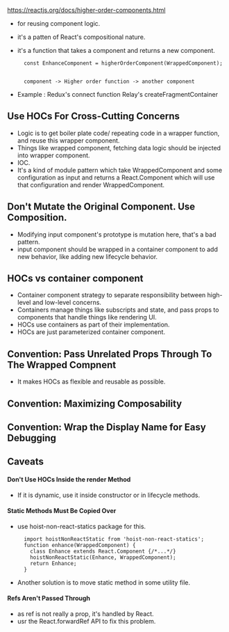 https://reactjs.org/docs/higher-order-components.html


- for reusing component logic.
- it's a patten of React's compositional nature.

- it's a function that takes a component and returns a new component.

        
        const EnhanceComponent = higherOrderComponent(WrappedComponent);
        
        
        component -> Higher order function -> another component
        
        
- Example : Redux's connect function 
            Relay's createFragmentContainer
            
                        
        
## Use HOCs For Cross-Cutting Concerns

- Logic is to get boiler plate code/ repeating code in a wrapper function, and reuse this
wrapper component.
- Things like wrapped component, fetching data logic should be injected into wrapper component.
- IOC.
- It's a kind of module pattern which take WrappedComponent and some configuration as input
and returns a React.Component which will use that configuration and render WrappedComponent.


## Don't Mutate the Original Component. Use Composition.
- Modifying input component's prototype is mutation here, that's a bad pattern.
- input component should be wrapped in a container component to add new behavior, like
adding new lifecycle behavior.

## HOCs vs container component
- Container component strategy to separate responsibility between high-level and low-level concerns.
- Containers manage things like subscripts and state, and pass props to components that handle
things like rendering UI.
- HOCs use containers as part of their implementation.
- HOCs are just parameterized container component.


## Convention: Pass Unrelated Props Through To The Wrapped Compnent
- It makes HOCs as flexible and reusable as possible.

## Convention: Maximizing Composability

## Convention: Wrap the Display Name for Easy Debugging


## Caveats
#### Don't Use HOCs Inside the render Method
- If it is dynamic, use it inside constructor or in lifecycle methods.

#### Static Methods Must Be Copied Over
- use hoist-non-react-statics package for this.


        import hoistNonReactStatic from 'hoist-non-react-statics';
        function enhance(WrappedComponent) {
          class Enhance extends React.Component {/*...*/}
          hoistNonReactStatic(Enhance, WrappedComponent);
          return Enhance;
        }

- Another solution is to move static method in some utility file.

#### Refs Aren't Passed Through
- as ref is not really a prop, it's handled by React.
- usr the React.forwardRef API to fix this problem.





